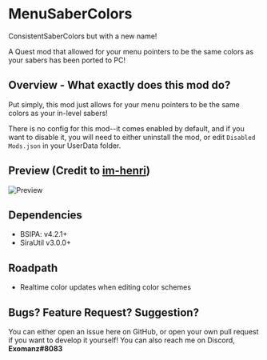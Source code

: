 # MenuSaberColors
ConsistentSaberColors but with a new name!

A Quest mod that allowed for your menu pointers to be the same colors as your sabers has been ported to PC!

## Overview - What exactly does this mod do?
Put simply, this mod just allows for your menu pointers to be the same colors as your in-level sabers!

There is no config for this mod--it comes enabled by default, and if you want to disable it, you will need to either uninstall the mod, or edit `Disabled Mods.json` in your UserData folder.

## Preview (Credit to [im-henri](https://github.com/im-henri/))
![Preview](https://github.com/im-henri/QonsistentSaberColors/blob/master/Animation.gif)

## Dependencies
- BSIPA: v4.2.1+
- SiraUtil v3.0.0+

## Roadpath
- Realtime color updates when editing color schemes

## Bugs? Feature Request? Suggestion?
You can either open an issue here on GitHub, or open your own pull request if you want to develop it yourself! You can also reach me on Discord, **Exomanz#8083**
